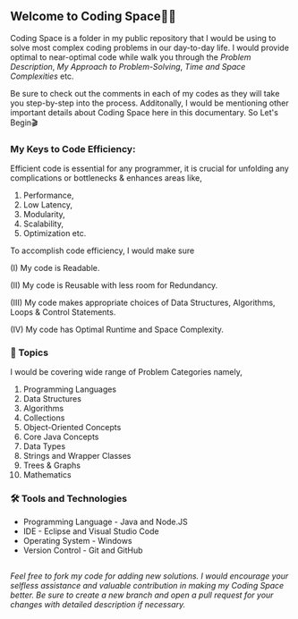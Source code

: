 ## Welcome to Coding Space🤝💼

Coding Space is a folder in my public repository that I would be using to solve most complex coding problems in our day-to-day life. I would provide optimal to near-optimal code while walk you through the *Problem Description*, *My Approach to Problem-Solving*, *Time and Space Complexities* etc. 

Be sure to check out the comments in each of my codes as they will take you step-by-step into the process. Additonally, I would be mentioning other important details about Coding Space here in this documentary. So Let's Begin🎬

### My Keys to Code Efficiency:
Efficient code is essential for any programmer, it is crucial for unfolding any complications or bottlenecks & enhances areas like, 

1. Performance,
2. Low Latency,
3. Modularity,
4. Scalability,
5. Optimization etc.

To accomplish code efficiency, I would make sure

(I) My code is Readable.

(II) My code is Reusable with less room for Redundancy.

(III) My code makes appropriate choices of Data Structures, Algorithms, Loops & Control Statements.

(IV) My code has Optimal Runtime and Space Complexity.

### 📌 Topics
I would be covering wide range of Problem Categories namely,

1. Programming Languages
2. Data Structures
3. Algorithms
4. Collections
5. Object-Oriented Concepts
6. Core Java Concepts
7. Data Types
8. Strings and Wrapper Classes
9. Trees & Graphs
10. Mathematics

### 🛠️ Tools and Technologies

* Programming Language - Java and Node.JS
* IDE - Eclipse and Visual Studio Code
* Operating System - Windows
* Version Control - Git and GitHub

##

*Feel free to fork my code for adding new solutions. I would encourage your selfless assistance and valuable contribution in making my Coding Space better. Be sure to create a new branch and open a pull request for your changes with detailed description if necessary.* 
